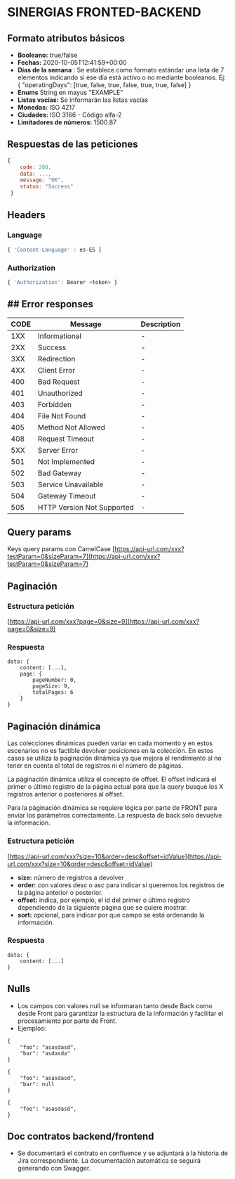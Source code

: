 # SINERGIAS FRONTED-BACKEND

## Formato atributos básicos

- **Booleano:**  true/false
- **Fechas:**  2020-10-05T12:41:59+00:00
- **Días de la semana**  : Se establece como formato estándar una lista de 7 elementos indicando si ese día está activo
  o no mediante booleanos. Ej: { "operatingDays": [true, false, true, false, true, true, false] }
- **Enums**  String en mayus "EXAMPLE"
- **Listas vacías:**  Se informarán las listas vacías
- **Monedas:**  ISO 4217
- **Ciudades:**  ISO 3166 - Código alfa-2
- **Limitadores de números:**  1500.87

## Respuestas de las peticiones

```js 
{
	code: 200, 
	data: ..., 
	message: "OK", 
	status: "Success"
 }
```

## Headers

### Language

```js 
{ 'Content-Language' : es-ES }
```

### Authorization

```js 
{ 'Authorization': Bearer <token> }
```

## ## Error responses

|CODE                |Message                  |Description                         |
|----------------|-------------------------------|-----------------------------|
|1XX|Informational            |-            |
|2XX|Success            |-            |
|3XX|Redirection|-            |
|4XX|Client Error|-            |
|400|Bad Request|-            |
|401|Unauthorized|-            |
|403|Forbidden            |-            |
|404|File Not Found|-            |
|405|Method Not Allowed|-            |
|408|Request Timeout|-            |
|5XX|Server Error|-            |
|501|Not Implemented|-            |
|502|Bad Gateway|-            |
|503|Service Unavailable|-            |
|504|Gateway Timeout|-            |
|505|HTTP Version Not Supported|-            |

## Query params

Keys query params con
CamelCase [https://api-url.com/xxx?testParam=0&sizeParam=7](https://api-url.com/xxx?testParam=0&sizeParam=7)

## Paginación

### Estructura petición

[https://api-url.com/xxx?page=0&size=9](https://api-url.com/xxx?page=0&size=9)

### Respuesta

```
data: {
    content: [...],
    page: {
        pageNumber: 0,
        pageSize: 9,
        totalPages: 6
    }
}
```

## Paginación dinámica

Las colecciones dinámicas pueden variar en cada momento y en estos escenarios no es factible devolver posiciones en la
colección. En estos casos se utiliza la paginación dinámica ya que mejora el rendimiento al no tener en cuenta el total
de registros ni el número de páginas.

La páginación dinámica utiliza el concepto de offset. El offset indicará el primer o último registro de la página actual
para que la query busque los X registros anterior o posteriores al offset.

Para la páginación dinámica se requiere lógica por parte de FRONT para enviar los parámetros correctamente. La respuesta
de back solo devuelve la información.

### Estructura petición

[https://api-url.com/xxx?size=10&order=desc&offset=idValue](https://api-url.com/xxx?size=10&order=desc&offset=idValue)

- **size:**  número de registros a devolver
- **order:**  con valores desc o asc para indicar si queremos los registros de la página anterior o posterior.
- **offset:**  indica, por ejemplo, el id del primer o último registro dependiendo de la siguiente página que se quiere
  mostrar.
- **sort:**  opcional, para indicar por que campo se está ordenando la información.

### Respuesta

```
data: {
    content: [...]
}
```

## Nulls

- Los campos con valores null se informaran tanto desde Back como desde Front para garantizar la estructura de la
  información y facilitar el procesamiento por parte de Front.
- Ejemplos:

```
{ 
    "foo": "asasdasd",
    "bar": "asdasda"
}

{ 
    "foo": "asasdasd",
    "bar": null
}

{ 
    "foo": "asasdasd",
}
```

## Doc contratos backend/frontend

- Se documentará el contrato en confluence y se adjuntará a la historia de Jira correspondiente. La documentación
  automática se seguirá generando con Swagger.